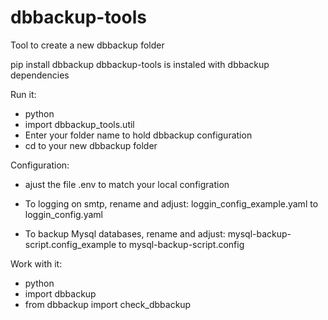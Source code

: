 # dbbackup-tools 
Tool to create a new dbbackup folder

pip install dbbackup
dbbackup-tools is instaled with dbbackup dependencies

Run it:
- python
- import dbbackup_tools.util
- Enter your folder name to hold dbbackup configuration
- cd to your new dbbackup folder

Configuration:
- ajust the file .env to match your local configration

- To logging on smtp, rename and adjust:
loggin_config_example.yaml to loggin_config.yaml

- To backup Mysql databases, rename and adjust:
mysql-backup-script.config_example to mysql-backup-script.config

Work with it:
- python
- import dbbackup
- from dbbackup import check_dbbackup
